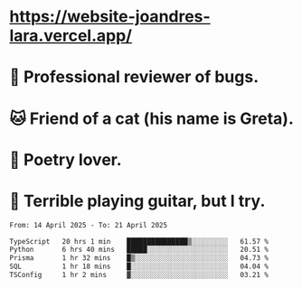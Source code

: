 # https://website-joandres-lara.vercel.app/
# 🐛 Professional reviewer of bugs.
# 🐱 Friend of a cat (his name is Greta).
# 📜 Poetry lover.
# 🎸 Terrible playing guitar, but I try.

<!--START_SECTION:waka-->

```txt
From: 14 April 2025 - To: 21 April 2025

TypeScript   20 hrs 1 min    ███████████████▒░░░░░░░░░   61.57 %
Python       6 hrs 40 mins   █████░░░░░░░░░░░░░░░░░░░░   20.51 %
Prisma       1 hr 32 mins    █▒░░░░░░░░░░░░░░░░░░░░░░░   04.73 %
SQL          1 hr 18 mins    █░░░░░░░░░░░░░░░░░░░░░░░░   04.04 %
TSConfig     1 hr 2 mins     ▓░░░░░░░░░░░░░░░░░░░░░░░░   03.21 %
```

<!--END_SECTION:waka-->
